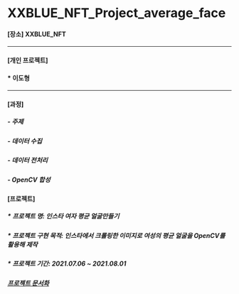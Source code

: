 
#  XXBLUE_NFT_Project_average_face

#### [장소]  XXBLUE_NFT
***

#### [개인 프로젝트]
####   * 이도형

***
#### [과정]
#####    - 주제 
#####    - 데이터 수집
#####    - 데이터 전처리
#####    - OpenCV 합성

####  [프로젝트]
#####  * 프로젝트 명: 인스타 여자 평균 얼굴만들기
#####  * 프로젝트 구현 목적: 인스타에서 크롤링한 이미지로 여성의 평균 얼굴을 OpenCV를 활용해 제작
#####  * 프로젝트 기간: 2021.07.06 ~ 2021.08.01

##### [프로젝트 문서화][doclink]

[doclink]:https://github.com/leedohyeong/XXBLUE_NFT_Project_average_face/blob/main/document/xxblue.pdf "go doc"
